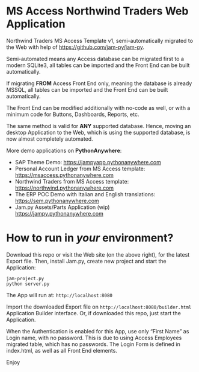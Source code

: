 # MS Access Northwind Traders Web Application
Northwind Traders MS Access Template v1, semi-automatically migrated to the Web with help of https://github.com/jam-py/jam-py.

Semi-automated means any Access database can be migrated first to a modern SQLite3, all tables can be imported and the Front End can be built automatically. 

If migrating **FROM** Access Front End only, meaning the database is already MSSQL, all tables can be imported and the Front End can be built automatically.

The Front End can be modified additionally with no-code as well, or with a minimum code for Buttons, Dashboards, Reports, etc. 

The same method is valid for **ANY** supported database. Hence, moving an desktop Application to the Web, which is using the supported database, is now almost completely automated.


More demo applications on **PythonAnywhere**:

* SAP Theme Demo: https://jampyapp.pythonanywhere.com
* Personal Account Ledger from MS Access template: https://msaccess.pythonanywhere.com
* Northwind Traders from MS Access template: https://northwind.pythonanywhere.com
* The ERP POC Demo with Italian and English translations: https://sem.pythonanywhere.com
* Jam.py Assets/Parts Application (wip) https://jampy.pythonanywhere.com

How to run in *your* environment?
==================================

Download this repo or visit the Web site (on the above right), for the latest Export file.
Then, install Jam.py, create new project and start the Application:

```
jam-project.py
python server.py
```
The App will run at: ``http://localhost:8080``

Import the downloaded Export file on ``http://localhost:8080/builder.html`` Application Builder interface.
Or, if downloaded this repo, just start the Application.

When the Authentication is enabled for this App, use only “First Name” as Login name, with no password. This is due to using Access Employees migrated table, which has no passwords. The Login Form is defined in index.html, as well as all Front End elements.


Enjoy
